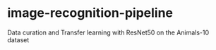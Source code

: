 # image-recognition-pipeline
Data curation and Transfer learning with ResNet50 on the Animals-10 dataset
